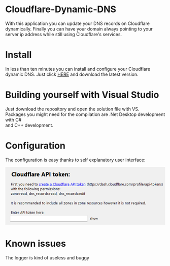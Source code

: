 # Cloudflare-Dynamic-DNS
With this application you can update your DNS records on Cloudflare dynamically. Finally you can have your domain always pointing to your server ip address while still
using Cloudflare's services.


# Install
In less than ten minutes you can install and configure your Cloudflare dynamic DNS. Just click [HERE](https://github.com/Random-typ/Cloudflare-Dynamic-DNS/releases) and download the latest version.  

# Building yourself with Visual Studio
Just download the repository and open the solution file with VS.  
Packages you might need for the compilation are .Net Desktop development with C#  
and C++ development.


# Configuration
The configuration is easy thanks to self explanatory user interface:

![configuration1.png](readme/configuration1.png?raw=true)

# Known issues
The logger is kind of useless and buggy
